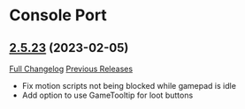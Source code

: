 # Console Port

## [2.5.23](https://github.com/seblindfors/ConsolePort/tree/2.5.23) (2023-02-05)
[Full Changelog](https://github.com/seblindfors/ConsolePort/compare/2.5.22...2.5.23) [Previous Releases](https://github.com/seblindfors/ConsolePort/releases)

- Fix motion scripts not being blocked while gamepad is idle  
- Add option to use GameTooltip for loot buttons  
